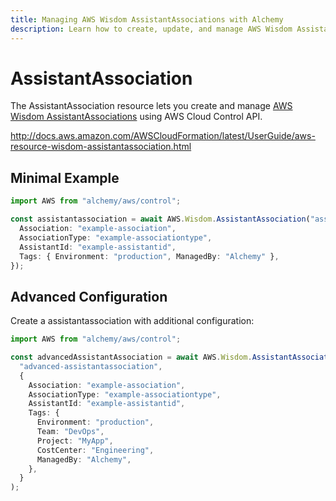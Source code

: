 ```yaml
---
title: Managing AWS Wisdom AssistantAssociations with Alchemy
description: Learn how to create, update, and manage AWS Wisdom AssistantAssociations using Alchemy Cloud Control.
---
```


# AssistantAssociation

The AssistantAssociation resource lets you create and manage [AWS Wisdom AssistantAssociations](https://docs.aws.amazon.com/wisdom/latest/userguide/) using AWS Cloud Control API.

http://docs.aws.amazon.com/AWSCloudFormation/latest/UserGuide/aws-resource-wisdom-assistantassociation.html

## Minimal Example

```ts
import AWS from "alchemy/aws/control";

const assistantassociation = await AWS.Wisdom.AssistantAssociation("assistantassociation-example", {
  Association: "example-association",
  AssociationType: "example-associationtype",
  AssistantId: "example-assistantid",
  Tags: { Environment: "production", ManagedBy: "Alchemy" },
});
```

## Advanced Configuration

Create a assistantassociation with additional configuration:

```ts
import AWS from "alchemy/aws/control";

const advancedAssistantAssociation = await AWS.Wisdom.AssistantAssociation(
  "advanced-assistantassociation",
  {
    Association: "example-association",
    AssociationType: "example-associationtype",
    AssistantId: "example-assistantid",
    Tags: {
      Environment: "production",
      Team: "DevOps",
      Project: "MyApp",
      CostCenter: "Engineering",
      ManagedBy: "Alchemy",
    },
  }
);
```

